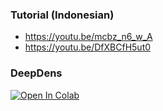 </a>

### Tutorial (Indonesian)
- https://youtu.be/mcbz_n6_w_A
- https://youtu.be/DfXBCfH5ut0

### DeepDens
[![Open In Colab](https://colab.research.google.com/assets/colab-badge.svg)](https://colab.research.google.com/github/Denny1809/blob/arden/deepden.ipynb)
